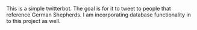 This is a simple twitterbot.  The goal is for it to tweet to people that reference German Shepherds.  I am incorporating database functionality in to this project as well.
